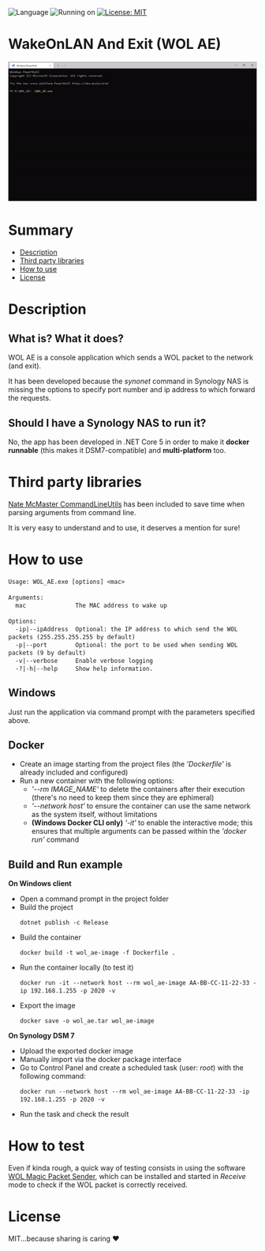 ![Language](https://img.shields.io/badge/Developed%20in-.NET%20Core%205-blue)
![Running on](https://img.shields.io/badge/Running%20on-Windows%20|%20Docker-brightgreen)
[![License: MIT](https://img.shields.io/badge/License-MIT-brightgreen)](https://opensource.org/licenses/MIT)

# WakeOnLAN And Exit (WOL AE)

![WOL AE GIF](./readme_res/WOL_AE_Demo.gif)

# Summary

- [Description](#description)
- [Third party libraries](#yhird-party-libraries)
- [How to use](#how-to-use)
- [License](#license)

# Description

## What is? What it does?

WOL AE is a console application which sends a WOL packet to the network (and exit).

It has been developed because the *synonet* command in Synology NAS is missing the options to specify port number and ip address to which forward the requests.

## Should I have a Synology NAS to run it?

No, the app has been developed in .NET Core 5 in order to make it **docker runnable** (this makes it DSM7-compatible) and **multi-platform** too.

# Third party libraries

[Nate McMaster CommandLineUtils](https://github.com/natemcmaster/CommandLineUtils) has been included to save time when parsing arguments from command line.

It is very easy to understand and to use, it deserves a mention for sure!

# How to use
```
Usage: WOL_AE.exe [options] <mac>

Arguments:
  mac              The MAC address to wake up

Options:
  -ip|--ipAddress  Optional: the IP address to which send the WOL packets (255.255.255.255 by default)
  -p|--port        Optional: the port to be used when sending WOL packets (9 by default)
  -v|--verbose     Enable verbose logging
  -?|-h|--help     Show help information.
```
## Windows

Just run the application via command prompt with the parameters specified above.

## Docker

* Create an image starting from the project files (the *'Dockerfile'* is already included and configured)
* Run a new container with the following options:
  * *'--rm IMAGE_NAME'* to delete the containers after their execution (there's no need to keep them since they are ephimeral)
  * *'--network host'* to ensure the container can use the same network as the system itself, without limitations
  * **(Windows Docker CLI only)** *'-it'* to enable the interactive mode; this ensures that multiple arguments can be passed within the *'docker run'* command

## Build and Run example
**On Windows client**
* Open a command prompt in the project folder
* Build the project
    ```
    dotnet publish -c Release
    ```
* Build the container
    ```
    docker build -t wol_ae-image -f Dockerfile .
    ```
* Run the container locally (to test it)
    ```
    docker run -it --network host --rm wol_ae-image AA-BB-CC-11-22-33 -ip 192.168.1.255 -p 2020 -v
    ```
* Export the image
    ```
    docker save -o wol_ae.tar wol_ae-image
    ```
**On Synology DSM 7**
* Upload the exported docker image
* Manually import via the docker package interface
* Go to Control Panel and create a scheduled task (user: *root*) with the following command:
    ```
    docker run --network host --rm wol_ae-image AA-BB-CC-11-22-33 -ip 192.168.1.255 -p 2020 -v
    ```
* Run the task and check the result

# How to test

Even if kinda rough, a quick way of testing consists in using the software [WOL Magic Packet Sender](http://magicpacket.free.fr), which can be installed and started in *Receive* mode to check if the WOL packet is correctly received.

# License

MIT...because sharing is caring ❤️